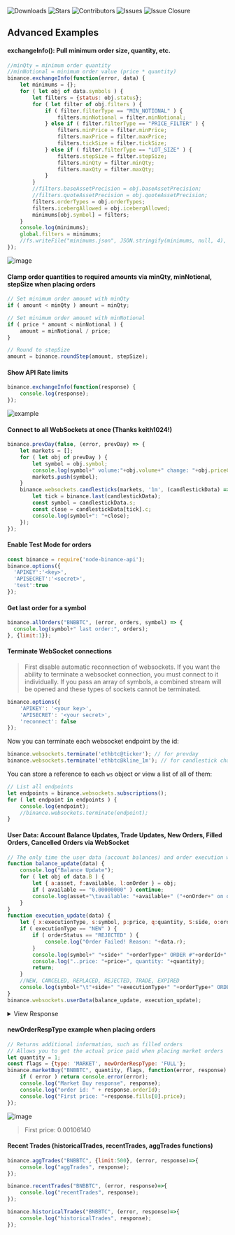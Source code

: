 ![Downloads](https://img.shields.io/npm/dt/binance-api.svg?style=for-the-badge&maxAge=86400) ![Stars](https://img.shields.io/github/stars/jaggedsoft/binance-api.svg?style=for-the-badge&label=Stars) ![Contributors](https://img.shields.io/github/contributors/jaggedsoft/binance-api.svg?style=for-the-badge&maxAge=86400) ![Issues](https://img.shields.io/github/issues/jaggedsoft/binance-api.svg?style=for-the-badge&maxAge=86400) ![Issue Closure](https://img.shields.io/issuestats/i/github/jaggedsoft/binance-api.svg?style=for-the-badge&maxAge=86400) 
## Advanced Examples

#### exchangeInfo(): Pull minimum order size, quantity, etc.
```js
//minQty = minimum order quantity
//minNotional = minimum order value (price * quantity)
binance.exchangeInfo(function(error, data) {
	let minimums = {};
	for ( let obj of data.symbols ) {
		let filters = {status: obj.status};
		for ( let filter of obj.filters ) {
			if ( filter.filterType == "MIN_NOTIONAL" ) {
				filters.minNotional = filter.minNotional;
			} else if ( filter.filterType == "PRICE_FILTER" ) {
				filters.minPrice = filter.minPrice;
				filters.maxPrice = filter.maxPrice;
				filters.tickSize = filter.tickSize;
			} else if ( filter.filterType == "LOT_SIZE" ) {
				filters.stepSize = filter.stepSize;
				filters.minQty = filter.minQty;
				filters.maxQty = filter.maxQty;
			}
		}
		//filters.baseAssetPrecision = obj.baseAssetPrecision;
		//filters.quoteAssetPrecision = obj.quoteAssetPrecision;
		filters.orderTypes = obj.orderTypes;
		filters.icebergAllowed = obj.icebergAllowed;
		minimums[obj.symbol] = filters;
	}
	console.log(minimums);
	global.filters = minimums;
	//fs.writeFile("minimums.json", JSON.stringify(minimums, null, 4), function(err){});
});
```
![image](https://user-images.githubusercontent.com/4283360/36249988-528054dc-11f1-11e8-90b8-c6002f2639f0.png)


#### Clamp order quantities to required amounts via minQty, minNotional, stepSize when placing orders
```js
// Set minimum order amount with minQty
if ( amount < minQty ) amount = minQty;

// Set minimum order amount with minNotional
if ( price * amount < minNotional ) {
	amount = minNotional / price;
}

// Round to stepSize
amount = binance.roundStep(amount, stepSize);
```

#### Show API Rate limits
```js
binance.exchangeInfo(function(response) {
	console.log(response);
});
```
![example](http://image.ibb.co/gA2gXR/Untitled.png)

#### Connect to all WebSockets at once (Thanks keith1024!)
```js
binance.prevDay(false, (error, prevDay) => {
	let markets = [];
	for ( let obj of prevDay ) {
		let symbol = obj.symbol;
		console.log(symbol+" volume:"+obj.volume+" change: "+obj.priceChangePercent+"%");
		markets.push(symbol);
	}
	binance.websockets.candlesticks(markets, '1m', (candlestickData) => {
		let tick = binance.last(candlestickData);
		const symbol = candlestickData.s;
		const close = candlestickData[tick].c;
		console.log(symbol+": "+close);
	});
});
```


#### Enable Test Mode for orders
```js
const binance = require('node-binance-api');
binance.options({
  'APIKEY':'<key>',
  'APISECRET':'<secret>',
  'test':true
});
```

#### Get last order for a symbol
```js
binance.allOrders("BNBBTC", (error, orders, symbol) => {
  console.log(symbol+" last order:", orders);
}, {limit:1});
```


#### Terminate WebSocket connections
> First disable automatic reconnection of websockets. If you want the ability to terminate a websocket connection, you must connect to it individually. If you pass an array of symbols, a combined stream will be opened and these types of sockets cannot be terminated.

```js
binance.options({
	'APIKEY': '<your key>',
	'APISECRET': '<your secret>',
	'reconnect': false
});
```

Now you can terminate each websocket endpoint by the id:
```js
binance.websockets.terminate('ethbtc@ticker'); // for prevday
binance.websockets.terminate('ethbtc@kline_1m'); // for candlestick charts
```

You can store a reference to each `ws` object or view a list of all of them:
```js
// List all endpoints
let endpoints = binance.websockets.subscriptions();
for ( let endpoint in endpoints ) {
	console.log(endpoint);
	//binance.websockets.terminate(endpoint);
}
```


#### User Data: Account Balance Updates, Trade Updates, New Orders, Filled Orders, Cancelled Orders via WebSocket
```javascript
// The only time the user data (account balances) and order execution websockets will fire, is if you create or cancel an order, or an order gets filled or partially filled
function balance_update(data) {
	console.log("Balance Update");
	for ( let obj of data.B ) {
		let { a:asset, f:available, l:onOrder } = obj;
		if ( available == "0.00000000" ) continue;
		console.log(asset+"\tavailable: "+available+" ("+onOrder+" on order)");
	}
}
function execution_update(data) {
	let { x:executionType, s:symbol, p:price, q:quantity, S:side, o:orderType, i:orderId, X:orderStatus } = data;
	if ( executionType == "NEW" ) {
		if ( orderStatus == "REJECTED" ) {
			console.log("Order Failed! Reason: "+data.r);
		}
		console.log(symbol+" "+side+" "+orderType+" ORDER #"+orderId+" ("+orderStatus+")");
		console.log("..price: "+price+", quantity: "+quantity);
		return;
	}
	//NEW, CANCELED, REPLACED, REJECTED, TRADE, EXPIRED
	console.log(symbol+"\t"+side+" "+executionType+" "+orderType+" ORDER #"+orderId);
}
binance.websockets.userData(balance_update, execution_update);
```
<details>
 <summary>View Response</summary>

```
BNBBTC  NEW BUY LIMIT ORDER #6407865 (NEW)
..price: 0.00035595, quantity: 5.00000000
Balance Update
BTC     available: 0.77206464 (0.00177975 on order)
ETH     available: 1.14109900 (0.00000000 on order)
BNB     available: 41.33761879 (0.00000000 on order)
SNM     available: 0.76352833 (0.00000000 on order)
```
</details>

#### newOrderRespType example when placing orders
```js
// Returns additional information, such as filled orders
// Allows you to get the actual price paid when placing market orders
let quantity = 1;
const flags = {type: 'MARKET', newOrderRespType: 'FULL'};
binance.marketBuy("BNBBTC", quantity, flags, function(error, response) {
	if ( error ) return console.error(error);
	console.log("Market Buy response", response);
	console.log("order id: " + response.orderId);
	console.log("First price: "+response.fills[0].price);
});
```
![image](https://user-images.githubusercontent.com/4283360/36094574-acb15ae6-0fa3-11e8-9209-e6f528e09e84.png)
> First price: 0.00106140
  
#### Recent Trades (historicalTrades, recentTrades, aggTrades functions)

```js
binance.aggTrades("BNBBTC", {limit:500}, (error, response)=>{
	console.log("aggTrades", response);
});
```

```js
binance.recentTrades("BNBBTC", (error, response)=>{
	console.log("recentTrades", response);
});
```

```js
binance.historicalTrades("BNBBTC", (error, response)=>{
	console.log("historicalTrades", response);
});
```
